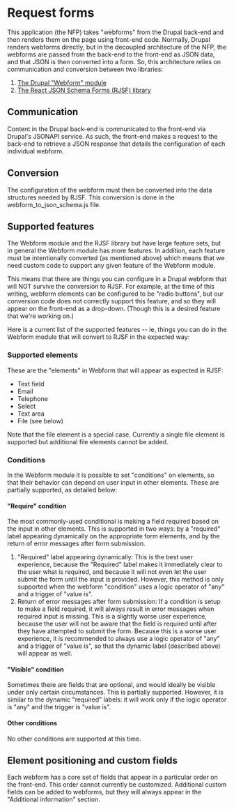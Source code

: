 # Request forms

This application (the NFP) takes "webforms" from the Drupal back-end and then renders
them on the page using front-end code. Normally, Drupal renders webforms
directly, but in the decoupled architecture of the NFP, the webforms are
passed from the back-end to the front-end as JSON data, and that JSON is then
converted into a form. So, this architecture relies on communication and
conversion between two libraries:

1. [The Drupal "Webform" module](https://www.drupal.org/project/webform)
2. [The React JSON Schema Forms (RJSF) library](https://rjsf-team.github.io/react-jsonschema-form/docs/)

## Communication

Content in the Drupal back-end is communicated to the front-end via
Drupal's JSONAPI service. As such, the front-end makes a request to the
back-end to retrieve a JSON response that details the configuration of each
individual webform.

## Conversion

The configuration of the webform must then be converted into the data structures
needed by RJSF. This conversion is done in the webform_to_json_schema.js file.

## Supported features

The Webform module and the RJSF library but have large feature sets, but in
general the Webform module has more features. In addition, each feature must
be intentionally converted (as mentioned above) which means that we need custom
code to support any given feature of the Webform module.

This means that there are things you can configure in a Drupal webform that will
NOT survive the conversion to RJSF. For example, at the time of this writing,
webform elements can be configured to be "radio buttons", but our conversion
code does not correctly support this feature, and so they will appear on the
front-end as a drop-down. (Though this is a desired feature that we're working
on.)

Here is a current list of the supported features -- ie, things you can do in
the Webform module that will convert to RJSF in the expected way:

### Supported elements

These are the "elements" in Webform that will appear as expected in RJSF:

* Text field
* Email
* Telephone
* Select
* Text area
* File (see below)

Note that the file element is a special case. Currently a single file element is
supported but additional file elements cannot be added.

### Conditions

In the Webform module it is possible to set "conditions" on elements, so that
their behavior can depend on user input in other elements. These are partially
supported, as detailed below:

#### "Require" condition

The most commonly-used conditional is making a field required based on the input
in other elements. This is supported in two ways: by a "required" label
appearing dynamically on the appropriate form elements, and by the return of
error messages after form submission.

1. "Required" label appearing dynamically: This is the best user experience,
because the "Required" label makes it immediately clear to the user what is
required, and because it will not even let the user submit the form until the
input is provided. However, this method is only supported when the webform
"condition" uses a logic operator of "any" and a trigger of "value is". 
2. Return of error messages after form submission: If a condition is setup to
make a field required, it will always result in error messages when required
input is missing. This is a slightly worse user experience, because the user
will not be aware that the field is required until after they have attempted
to submit the form. Because this is a worse user experience, it is recommended
to always use a logic operator of "any" and a trigger of "value is", so that
the dynamic label (described above) will appear as well.

#### "Visible" condition

Sometimes there are fields that are optional, and would ideally be visible under
only certain circumstances. This is partially supported. However, it is similar
to the dynamic "required" labels: it will work only if the logic operator is
"any" and the trigger is "value is".

#### Other conditions

No other conditions are supported at this time.

## Element positioning and custom fields

Each webform has a core set of fields that appear in a particular order on
the front-end. This order cannot currently be customized. Additional custom
fields can be added to webforms, but they will always appear in the "Additional
information" section.
